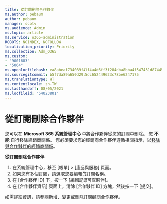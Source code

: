 ```yaml
---
title: 從訂閱刪除合作夥伴
ms.author: pebaum
author: pebaum
manager: scotv
ms.audience: Admin
ms.topic: article
ms.service: o365-administration
ROBOTS: NOINDEX, NOFOLLOW
localization_priority: Priority
ms.collection: Adm_O365
ms.custom:
- "9001683"
- "5064"
ms.openlocfilehash: ea8abeaf734089f41f4a4d6ff3f284dba8bba4f547431d87445c249983dccb55
ms.sourcegitcommit: b5f7da89a650d2915dc652449623c78be6247175
ms.translationtype: HT
ms.contentlocale: zh-TW
ms.lasthandoff: 08/05/2021
ms.locfileid: "54023801"
---
```

# <a name="remove-a-partner-from-a-subscription"></a>從訂閱刪除合作夥伴

您可以在 **Microsoft 365 系統管理中心** 中將合作夥伴從您的訂閱中刪除。 您 **不能** 自行移除經銷商關係。 您必須要求您的經銷商合作夥伴遵循相關指示，以[移除與合作夥伴的經銷商關係](https://docs.microsoft.com/partner-center/remove-a-relationship)。

**從訂閱刪除合作夥伴**

1. 在系統管理中心，移至 [帳單] > [產品與服務]**[](https://go.microsoft.com/fwlink/p/?linkid=842054)** 頁面。
2. 如果您有多個訂閱，請選取您要編輯的訂閱名稱。
3. 在 [合作夥伴 ID] 下，按一下 [編輯記錄可查夥伴]。
4. 在 [合作夥伴資訊] 頁面上，清除 [合作夥伴 ID] 方塊，然後按一下 [提交]。

如需詳細資訊，請參閱[新增、變更或刪除訂閱顧問合作夥伴](https://docs.microsoft.com/microsoft-365/admin/misc/add-partner?view=o365-worldwide)。
